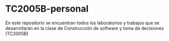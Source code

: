 # TC2005B-personal

En este repositorio se encuentran todos los laboratorios y trabajos que se desarrollarán en la clase de Construcción de software y toma de decisiones (TC2005B)
